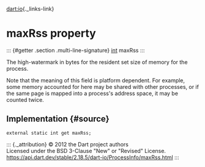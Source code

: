 [dart:io](../../dart-io/dart-io-library){._links-link}

maxRss property
===============

::: {#getter .section .multi-line-signature}
[int](../../dart-core/int-class) maxRss
:::

The high-watermark in bytes for the resident set size of memory for the
process.

Note that the meaning of this field is platform dependent. For example,
some memory accounted for here may be shared with other processes, or if
the same page is mapped into a process\'s address space, it may be
counted twice.

Implementation {#source}
--------------

``` {.language-dart data-language="dart"}
external static int get maxRss;
```

::: {._attribution}
© 2012 the Dart project authors\
Licensed under the BSD 3-Clause \"New\" or \"Revised\" License.\
<https://api.dart.dev/stable/2.18.5/dart-io/ProcessInfo/maxRss.html>
:::
